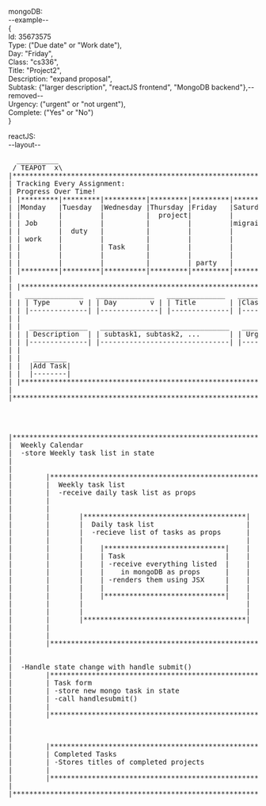 
mongoDB:</br>
--example--</br>
{</br>
  Id: 35673575 </br>
  Type: ("Due date" or "Work date"),</br>
  Day: "Friday",</br>
  Class: "cs336",</br>
  Title: "Project2",</br>
  Description: "expand proposal",</br>
  Subtask: {"larger description", "reactJS frontend", "MongoDB backend"},--removed--</br>
  Urgency: ("urgent" or "not urgent"),</br>
  Complete: ("Yes" or "No")</br>
}</br>

reactJS:</br>
--layout--</br>
<pre>
  __________                                                                  ____ ____ ____
 / TEAPOT  x\                                                                | _  | #  | X  |
|*******************************************************************************************|
| Tracking Every Assignment:                                                                |
| Progress Over Time!                                                                       |
| |*********|*********|**********|*********|*********|*********|*********| |**************| |
| |Monday   |Tuesday  |Wednesday |Thursday |Friday   |Saturday |Sunday   | | Completed /\ | |
| |         |         |          |  project|         |         | church  | | Tasks:    || | |
| | Job     |         |          |         |         |migraine |         | |           || | |
| |         |  duty   |          |         |         |         |         | |           || | |
| | work    |         |          |         |         |         |         | |           || | |
| |         |         | Task     |         |         |         |         | |           [] | |
| |         |         |          |         |         |         |  sleep  | |           || | |
| |         |         |          |         | party   |         |         | |           || | |
| |*********|*********|**********|*********|*********|*********|*********| |           || | |
|                                                                          |           || | |
| |**********************************************************************| |           || | |
|   ______________   ______________   ______________   ______________    | |           || | |
| | | Type       v | | Day        v | | Title        | |Class         |  | |           || | |
| | |--------------| |--------------| |--------------| |--------------|  | |           || | |
| |                                                                      | |           || | |
| |  ______________   _______________________________   ______________   | |           || | |
| | | Description  | | subtask1, subtask2, ...       | | Urgency    v |  | |           || | |
| | |--------------| |-------------------------------| |--------------|  | |           || | |
| |                                                                      | |           || | |
| |   ________                                                           | |           || | |
| |  |Add Task|                                                          | |           || | |
| |  |--------|                                                          | |           \/ | |
| |**********************************************************************| |**************| |
|                                                                                           |
|*******************************************************************************************|
</br>
</br>
|************************************************************************|
|  Weekly Calendar                                                       |
|  -store Weekly task list in state                                      |
|                                                                        |
|                                                                        |
|        |******************************************************|        |
|        |  Weekly task list                                    |        |
|        |  -receive daily task list as props                   |        |
|        |                                                      |        |
|        |                                                      |        |
|        |       |***************************************|      |        |
|        |       |  Daily task list                      |      |        |
|        |       |  -recieve list of tasks as props      |      |        |
|        |       |                                       |      |        |
|        |       |    |*****************************|    |      |        |
|        |       |    | Task                        |    |      |        |
|        |       |    | -receive everything listed  |    |      |        |
|        |       |    |    in mongoDB as props      |    |      |        |
|        |       |    | -renders them using JSX     |    |      |        |
|        |       |    |                             |    |      |        |
|        |       |    |*****************************|    |      |        |
|        |       |                                       |      |        |
|        |       |                                       |      |        |
|        |       |***************************************|      |        |
|        |                                                      |        |
|        |                                                      |        |
|        |******************************************************|        |
|                                                                        |
|                                                                        |
|  -Handle state change with handle submit()                             |
|        |******************************************************|        |
|        | Task form                                            |        |
|        | -store new mongo task in state                       |        |
|        | -call handlesubmit()                                 |        |
|        |                                                      |        |
|        |******************************************************|        |
|                                                                        |
|                                                                        |
|                                                                        |
|        |******************************************************|        |
|        | Completed Tasks                                      |        |
|        | -Stores titles of completed projects                 |        |
|        |                                                      |        |
|        |******************************************************|        |
|                                                                        |
|************************************************************************|
</pre>
